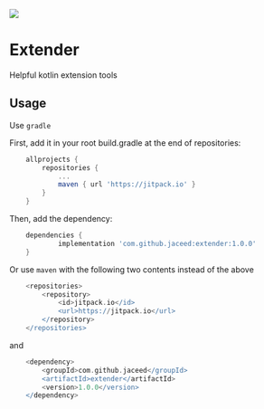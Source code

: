 [![](https://jitpack.io/v/jaceed/Extender.svg)](https://jitpack.io/#jaceed/Extender)

# Extender
Helpful kotlin extension tools

## Usage

Use `gradle`

First, add it in your root build.gradle at the end of repositories:

```gradle
    allprojects {
		repositories {
			...
			maven { url 'https://jitpack.io' }
		}
	}
```

Then, add the dependency:

```gradle
    dependencies {
	        implementation 'com.github.jaceed:extender:1.0.0'
	}
```

Or use `maven` with the following two contents instead of the above

```gradle
    <repositories>
		<repository>
		    <id>jitpack.io</id>
		    <url>https://jitpack.io</url>
		</repository>
	</repositories>
```

and

```gradle
    <dependency>
	    <groupId>com.github.jaceed</groupId>
	    <artifactId>extender</artifactId>
	    <version>1.0.0</version>
	</dependency>
```


